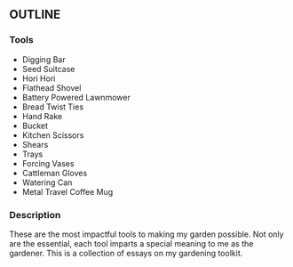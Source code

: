 ## OUTLINE

### Tools

- Digging Bar
- Seed Suitcase
- Hori Hori
- Flathead Shovel
- Battery Powered Lawnmower
- Bread Twist Ties
- Hand Rake
- Bucket
- Kitchen Scissors
- Shears
- Trays
- Forcing Vases
- Cattleman Gloves
- Watering Can
- Metal Travel Coffee Mug

### Description
These are the most impactful tools to making my garden possible. Not only are the essential, each tool imparts a special meaning to me as the gardener. This is a collection of essays on my gardening toolkit.
 
